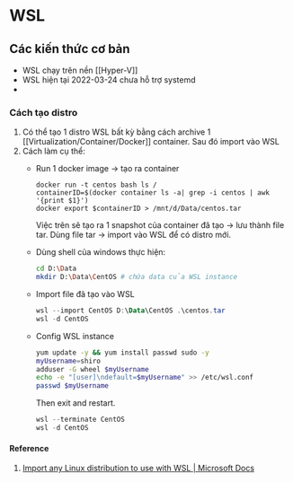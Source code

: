 # WSL

## Các kiến thức cơ bản

- WSL chạy trên nền [[Hyper-V]]
- WSL hiện tại 2022-03-24 chưa hỗ trợ systemd
- 

### Cách tạo distro
1. Có thể tạo 1 distro WSL bất kỳ bằng cách archive 1 [[Virtualization/Container/Docker]] container. Sau đó import vào WSL
2.  Cách làm cụ thể:
	- Run 1 docker image -> tạo ra container
	  
		```
		docker run -t centos bash ls /
		containerID=$(docker container ls -a| grep -i centos | awk '{print $1}')
		docker export $containerID > /mnt/d/Data/centos.tar
		```
		Việc trên sẽ tạo ra 1 snapshot của container đã tạo -> lưu thành file tar. Dùng file tar -> import vào WSL để có distro mới.
	- Dùng shell của windows thực hiện:
	  
		``` bash
		cd D:\Data
		mkdir D:\Data\CentOS # chứa data của WSL instance
		```
		
	- Import file đã tạo vào WSL

		``` powershell
		wsl --import CentOS D:\Data\CentOS .\centos.tar
		wsl -d CentOS
		```
		
	- Config WSL instance
	  
		``` bash
		yum update -y && yum install passwd sudo -y 
		myUsername=shiro 
		adduser -G wheel $myUsername 
		echo -e "[user]\ndefault=$myUsername" >> /etc/wsl.conf 
		passwd $myUsername
		```
		
		Then exit and restart.
		
		``` powershell
		wsl --terminate CentOS
		wsl -d CentOS
		```
		
#### Reference
1. [Import any Linux distribution to use with WSL | Microsoft Docs](https://docs.microsoft.com/en-us/windows/wsl/use-custom-distro)